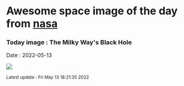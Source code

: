 
# Awesome space image of the day from [nasa](https://api.nasa.gov/)

### Today image : The Milky Way's Black Hole

Date : 2022-05-13


![](https://apod.nasa.gov/apod/image/2205/sgra_1024.jpg)

<small>Latest update : Fri May 13 18:21:35 2022</small>


